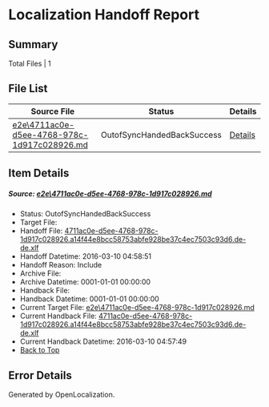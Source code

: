 # <a name='report-top'></a> Localization Handoff Report

## Summary
 Total Files | 1

## File List
 Source File | Status | Details 
 ----------- | ------ | ------- 
 [e2e\4711ac0e-d5ee-4768-978c-1d917c028926.md](https://github.com/OpenLocalizationTest/oltest/blob/5a5976d52a74b6b86421a491b25dd6c23e17467a/e2e/4711ac0e-d5ee-4768-978c-1d917c028926.md) | OutofSyncHandedBackSuccess | [Details](#294dbbe8b50fee12b6fc13414db60dc0994843901)

## Item Details
##### <a name='294dbbe8b50fee12b6fc13414db60dc0994843901'></a> Source: [e2e\4711ac0e-d5ee-4768-978c-1d917c028926.md](https://github.com/OpenLocalizationTest/oltest/blob/5a5976d52a74b6b86421a491b25dd6c23e17467a/e2e/4711ac0e-d5ee-4768-978c-1d917c028926.md)
* Status: OutofSyncHandedBackSuccess
* Target File: 
* Handoff File: [4711ac0e-d5ee-4768-978c-1d917c028926.a14f44e8bcc58753abfe928be37c4ec7503c93d6.de-de.xlf](https://github.com/OpenLocalizationTestOrg/olhandoff/blob/e587f2e2f85bc8218c01d52cedfd168d71fd6d2d/ol-handoff/OpenLocalizationTestOrg/oltest.de-de/xinjiang/ht/4711ac0e-d5ee-4768-978c-1d917c028926.a14f44e8bcc58753abfe928be37c4ec7503c93d6.de-de.xlf)
* Handoff Datetime: 2016-03-10 04:58:51
* Handoff Reason: Include
* Archive File: 
* Archive Datetime: 0001-01-01 00:00:00
* Handback File: 
* Handback Datetime: 0001-01-01 00:00:00
* Current Target File: [e2e\4711ac0e-d5ee-4768-978c-1d917c028926.md](https://github.com/OpenLocalizationTestOrg/oltest.de-de/blob/c725474a6bcdb94f81f824a51d7df2d7346905fd/e2e/4711ac0e-d5ee-4768-978c-1d917c028926.md)
* Current Handback File: [4711ac0e-d5ee-4768-978c-1d917c028926.a14f44e8bcc58753abfe928be37c4ec7503c93d6.de-de.xlf](https://github.com/OpenLocalizationTestOrg/olhandback/blob/c8d9dff8ad8ef99ec9b9d56230ba42079fae6972/ol-handback/OpenLocalizationTestOrg/oltest.de-de/xinjiang/ht/4711ac0e-d5ee-4768-978c-1d917c028926.a14f44e8bcc58753abfe928be37c4ec7503c93d6.de-de.xlf)
* Current Handback Datetime: 2016-03-10 04:57:49
* [Back to Top](#report-top)


## Error Details

Generated by OpenLocalization.
